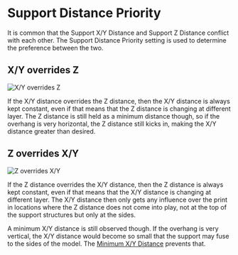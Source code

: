 Support Distance Priority
====
It is common that the Support X/Y Distance and Support Z Distance conflict with each other. The Support Distance Priority setting is used to determine the preference between the two.

X/Y overrides Z
----
![X/Y overrides Z](../images/support_xy_overrides_z.svg)

If the X/Y distance overrides the Z distance, then the X/Y distance is always kept constant, even if that means that the Z distance is changing at different layer. The Z distance is still held as a minimum distance though, so if the overhang is very horizontal, the Z distance still kicks in, making the X/Y distance greater than desired.

Z overrides X/Y
----
![Z overrides X/Y](../images/support_z_overrides_xy.svg)

If the Z distance overrides the X/Y distance, then the Z distance is always kept constant, even if that means that the X/Y distance is changing at different layer. The X/Y distance then only gets any influence over the print in locations where the Z distance does not come into play, not at the top of the support structures but only at the sides.

A minimum X/Y distance is still observed though. If the overhang is very vertical, the X/Y distance would become so small that the support may fuse to the sides of the model. The [Minimum X/Y Distance](support_xy_distance_overhang.md) prevents that.